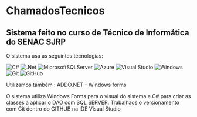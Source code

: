 # ChamadosTecnicos
## Sistema feito no curso de Técnico de Informática do SENAC SJRP 

O sistema usa as seguintes técnologias:
  
   ![C#](https://img.shields.io/badge/c%23-%23239120.svg?style=for-the-badge&logo=csharp&logoColor=white)
   	![.Net](https://img.shields.io/badge/.NET-5C2D91?style=for-the-badge&logo=.net&logoColor=white)
    ![MicrosoftSQLServer](https://img.shields.io/badge/Microsoft%20SQL%20Server-CC2927?style=for-the-badge&logo=microsoft%20sql%20server&logoColor=white)
    ![Azure](https://img.shields.io/badge/azure-%230072C6.svg?style=for-the-badge&logo=microsoftazure&logoColor=white)
    ![Visual Studio](https://img.shields.io/badge/Visual%20Studio-5C2D91.svg?style=for-the-badge&logo=visual-studio&logoColor=white)
    ![Windows](https://img.shields.io/badge/Windows-0078D6?style=for-the-badge&logo=windows&logoColor=white)
    ![Git](https://img.shields.io/badge/git-%23F05033.svg?style=for-the-badge&logo=git&logoColor=white)
    ![GitHub](https://img.shields.io/badge/github-%23121011.svg?style=for-the-badge&logo=github&logoColor=white)

Utilizamos também : ADDO.NET - Windows forms

O sistema utiliza Windows Forms para o visual do sistema e C# para criar as classes a aplicar o DAO com SQL SERVER. Trabalhaos o versionamento com Git dentro do GITHUB na IDE Visual Studio
